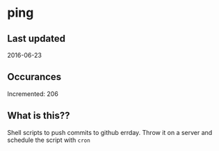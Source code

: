 # ping

## Last updated
2016-06-23

## Occurances
Incremented: 206

## What is this?? 
Shell scripts to push commits to github errday. Throw it on a server and schedule the script with `cron`
